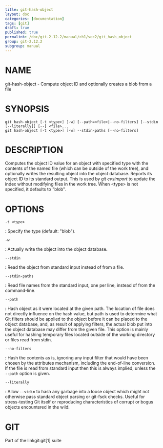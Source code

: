 ```yaml
---
title: git-hash-object
layout: doc
categories: [documentation]
tags: [git]
draft: true
published: true
permalink: /doc/git-2.12.2/manual/ch1/sec2/git_hash_object
group: git-2.12.2
subgroup: manual
---
```


NAME
====

git-hash-object - Compute object ID and optionally creates a blob from a file

SYNOPSIS
========

    git hash-object [-t <type>] [-w] [--path=<file>|--no-filters] [--stdin [--literally]] [--] <file>...
    git hash-object [-t <type>] [-w] --stdin-paths [--no-filters]

DESCRIPTION
===========

Computes the object ID value for an object with specified type with the contents of the named file (which can be outside of the work tree), and optionally writes the resulting object into the object database. Reports its object ID to its standard output. This is used by *git cvsimport* to update the index without modifying files in the work tree. When &lt;type&gt; is not specified, it defaults to "blob".

OPTIONS
=======

`-t <type>`

:   Specify the type (default: "blob").

`-w`

:   Actually write the object into the object database.

`--stdin`

:   Read the object from standard input instead of from a file.

`--stdin-paths`

:   Read file names from the standard input, one per line, instead of from the command-line.

`--path`

:   Hash object as it were located at the given path. The location of file does not directly influence on the hash value, but path is used to determine what Git filters should be applied to the object before it can be placed to the object database, and, as result of applying filters, the actual blob put into the object database may differ from the given file. This option is mainly useful for hashing temporary files located outside of the working directory or files read from stdin.

`--no-filters`

:   Hash the contents as is, ignoring any input filter that would have been chosen by the attributes mechanism, including the end-of-line conversion. If the file is read from standard input then this is always implied, unless the `--path` option is given.

`--literally`

:   Allow `--stdin` to hash any garbage into a loose object which might not otherwise pass standard object parsing or git-fsck checks. Useful for stress-testing Git itself or reproducing characteristics of corrupt or bogus objects encountered in the wild.

GIT
===

Part of the linkgit:git\[1\] suite
